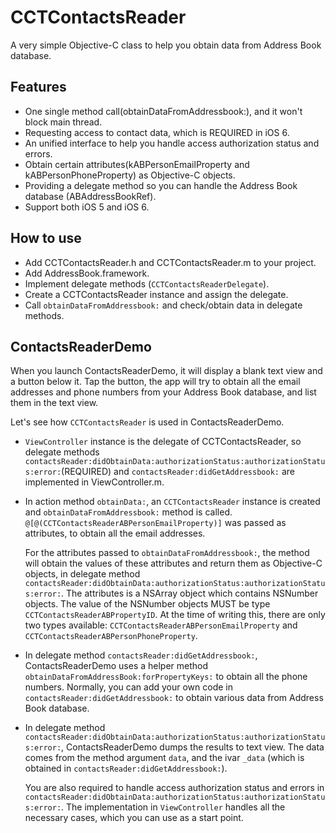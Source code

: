 CCTContactsReader
====
A very simple Objective-C class to help you obtain data from Address Book database.


Features
----
- One single method call(obtainDataFromAddressbook:), and it won't block main thread.
- Requesting access to contact data, which is REQUIRED in iOS 6.
- An unified interface to help you handle access authorization status and errors.
- Obtain certain attributes(kABPersonEmailProperty and kABPersonPhoneProperty) as Objective-C objects.
- Providing a delegate method so you can handle the Address Book database (ABAddressBookRef).
- Support both iOS 5 and iOS 6.

How to use
----
- Add CCTContactsReader.h and CCTContactsReader.m to your project. 
- Add AddressBook.framework.
- Implement delegate methods (`CCTContactsReaderDelegate`).
- Create a CCTContactsReader instance and assign the delegate.
- Call `obtainDataFromAddressbook:` and check/obtain data in delegate methods.

ContactsReaderDemo
----

When you launch ContactsReaderDemo, it will display a blank text view and a button below it. Tap the button, the app will try to obtain all the email addresses and phone numbers from your Address Book database, and list them in the text view.

Let's see how `CCTContactsReader` is used in ContactsReaderDemo.

- `ViewController` instance is the delegate of CCTContactsReader, so delegate methods `contactsReader:didObtainData:authorizationStatus:authorizationStatus:error:`(REQUIRED) and `contactsReader:didGetAddressbook:` are implemented in ViewController.m.
- In action method `obtainData:`, an `CCTContactsReader` instance is created and `obtainDataFromAddressbook:` method is called. `@[@(CCTContactsReaderABPersonEmailProperty)]` was passed as attributes, to obtain all the email addresses.
  
  For the attributes passed to `obtainDataFromAddressbook:`, the method will obtain the values of these attributes and return them as Objective-C objects, in delegate method `contactsReader:didObtainData:authorizationStatus:authorizationStatus:error:`. The attributes is a NSArray object which contains NSNumber objects. The value of the NSNumber objects MUST be type `CCTContactsReaderABPropertyID`. At the time of writing this, there are only two types available: `CCTContactsReaderABPersonEmailProperty` and `CCTContactsReaderABPersonPhoneProperty`.
- In delegate method `contactsReader:didGetAddressbook:`, ContactsReaderDemo uses a helper method `obtainDataFromAddressBook:forPropertyKeys:` to obtain all the phone numbers. Normally, you can add your own code in `contactsReader:didGetAddressbook:` to obtain various data from Address Book database.
- In delegate method `contactsReader:didObtainData:authorizationStatus:authorizationStatus:error:`, ContactsReaderDemo dumps the results to text view.
  The data comes from the method argument `data`, and the ivar `_data` (which is obtained in `contactsReader:didGetAddressbook:`).
  
  You are also required to handle access authorization status and errors in `contactsReader:didObtainData:authorizationStatus:authorizationStatus:error:`. The implementation in `ViewController` handles all the necessary cases, which you can use as a start point.

